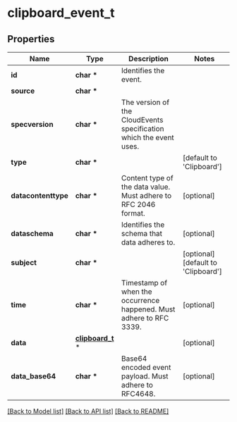 # clipboard_event_t

## Properties
Name | Type | Description | Notes
------------ | ------------- | ------------- | -------------
**id** | **char \*** | Identifies the event. | 
**source** | **char \*** |  | 
**specversion** | **char \*** | The version of the CloudEvents specification which the event uses. | 
**type** | **char \*** |  | [default to 'Clipboard']
**datacontenttype** | **char \*** | Content type of the data value. Must adhere to RFC 2046 format. | [optional] 
**dataschema** | **char \*** | Identifies the schema that data adheres to. | [optional] 
**subject** | **char \*** |  | [optional] [default to 'Clipboard']
**time** | **char \*** | Timestamp of when the occurrence happened. Must adhere to RFC 3339. | [optional] 
**data** | [**clipboard_t**](clipboard.md) \* |  | [optional] 
**data_base64** | **char \*** | Base64 encoded event payload. Must adhere to RFC4648. | [optional] 

[[Back to Model list]](../README.md#documentation-for-models) [[Back to API list]](../README.md#documentation-for-api-endpoints) [[Back to README]](../README.md)


